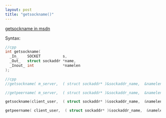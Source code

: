 ```yaml
---
layout: post
title: "getsockname()"
---
```

[getsockname in msdn](https://msdn.microsoft.com/en-us/library/windows/desktop/ms738543(v=vs.85).aspx)

Syntax:
```cpp
//cpp
int getsockname(
  _In_    SOCKET          s,
  _Out_   struct sockaddr *name,
  _Inout_ int             *namelen
);
```
```cpp
//cpp
//getsockname( m_server,  ( struct sockaddr* )&sockaddr_name,  &namelen);

//getpeername( m_server,  ( struct sockaddr* )&sockaddr_name,  &namelen);  

getsockname(client_user,  ( struct sockaddr* )&sockaddr_name,  &namelen);   

getpeername( client_user,  ( struct sockaddr* )&sockaddr_name,  &namelen);
```
